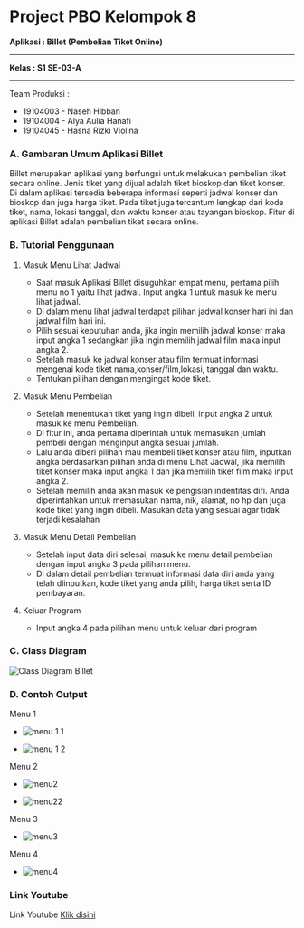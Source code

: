 # Project PBO Kelompok 8
**Aplikasi : Billet (Pembelian Tiket Online)** <hr>
**Kelas : S1 SE-03-A** <hr>
Team Produksi :
* 19104003 - Naseh Hibban
* 19104004 - Alya Aulia Hanafi
* 19104045 - Hasna Rizki Violina
### A. Gambaran Umum Aplikasi Billet
Billet merupakan aplikasi yang berfungsi untuk melakukan pembelian tiket secara online. Jenis tiket yang dijual adalah tiket bioskop dan tiket konser. Di dalam aplikasi tersedia beberapa informasi seperti jadwal konser dan bioskop dan juga harga tiket. Pada tiket juga tercantum lengkap dari kode tiket, nama, lokasi tanggal, dan waktu konser atau tayangan bioskop. Fitur di aplikasi Billet adalah pembelian tiket secara online.
### B. Tutorial Penggunaan
1.	Masuk Menu Lihat Jadwal
    * Saat masuk Aplikasi Billet disuguhkan empat menu, pertama pilih menu no 1  yaitu lihat jadwal. Input angka 1 untuk masuk ke menu lihat jadwal. 
    * Di dalam menu lihat jadwal terdapat pilihan jadwal konser hari ini dan jadwal film hari ini. 
    * Pilih sesuai kebutuhan anda, jika ingin memilih jadwal konser maka input angka 1 sedangkan jika ingin memilih jadwal film maka input angka 2. 
    * Setelah masuk ke jadwal konser atau film termuat informasi mengenai kode tiket nama,konser/film,lokasi, tanggal dan waktu. 
    * Tentukan pilihan dengan mengingat kode tiket. 
    
2.	Masuk Menu Pembelian
    * Setelah menentukan tiket yang ingin dibeli, input angka 2 untuk masuk ke menu Pembelian. 
    * Di fitur ini, anda pertama diperintah untuk memasukan jumlah pembeli dengan menginput angka sesuai jumlah. 
    * Lalu anda diberi pilihan mau membeli tiket konser atau film, inputkan angka berdasarkan pilihan anda di menu Lihat Jadwal, jika memilih tiket konser maka input angka 1 dan jika memilih tiket film maka input angka 2. 
    * Setelah memilih anda akan masuk ke pengisian indentitas diri. Anda diperintahkan untuk memasukan nama, nik, alamat, no hp dan juga kode tiket yang ingin dibeli. Masukan data yang sesuai agar tidak terjadi kesalahan

3.	Masuk Menu Detail Pembelian
    * Setelah input data diri selesai, masuk ke menu detail pembelian dengan input angka 3 pada pilihan menu.
    * Di dalam detail pembelian termuat informasi data diri anda yang telah diinputkan, kode tiket yang anda pilih, harga tiket serta ID pembayaran.

4.	Keluar Program
    * Input angka 4 pada pilihan menu untuk keluar dari program
### C. Class Diagram
![Class Diagram Billet](https://user-images.githubusercontent.com/72425456/107180023-7334f600-6a0a-11eb-8fc3-e18e8698513f.jpeg)
### D. Contoh Output
Menu 1
* ![menu 1 1](https://user-images.githubusercontent.com/72425456/107894366-f81b9480-6f61-11eb-8f94-9476d0449bfa.jpeg)

* ![menu 1 2](https://user-images.githubusercontent.com/72425456/107894384-1c777100-6f62-11eb-9e0b-212af6984ac6.jpeg)

Menu 2
* ![menu2](https://user-images.githubusercontent.com/72425456/108003922-dc2df680-7026-11eb-8d54-08f9779eded8.png)

* ![menu22](https://user-images.githubusercontent.com/72425456/108003929-e05a1400-7026-11eb-99b8-a0d33ba688c8.png)

Menu 3
* ![menu3](https://user-images.githubusercontent.com/72425456/107894461-4c267900-6f62-11eb-8268-3606fa06aae1.jpeg)

Menu 4
* ![menu4](https://user-images.githubusercontent.com/72425456/107894486-58aad180-6f62-11eb-988b-22f8d66993d0.jpeg)
### Link Youtube
Link Youtube [Klik disini](https://youtu.be/SeMGN8_bKQ0)
